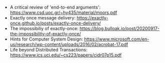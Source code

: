 
- A critical review of 'end-to-end arguments': https://www.csd.uoc.gr/~hy435/material/moors.pdf
- Exactly once message delivery: https://exactly-once.github.io/posts/exactly-once-delivery/
- The impossibiliy of exactly-once: https://blog.bulloak.io/post/20200917-the-impossibility-of-exactly-once/ 
- Hints for Computer System Design: https://www.microsoft.com/en-us/research/wp-content/uploads/2016/02/acrobat-17.pdf
- Life beyond Distributed Transactions: https://www.ics.uci.edu/~cs223/papers/cidr07p15.pdf

